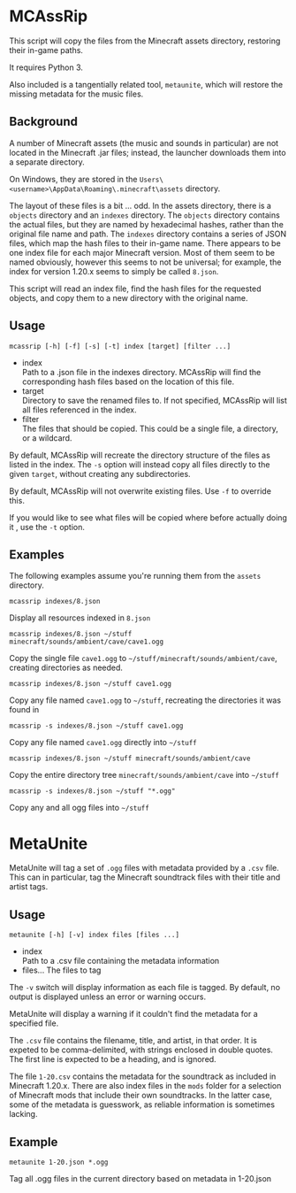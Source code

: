 MCAssRip
========

This script will copy the files from the Minecraft assets directory, restoring their in-game paths.

It requires Python 3.

Also included is a tangentially related tool, `metaunite`, which will restore
the missing metadata for the music files.

Background
----------

A number of Minecraft assets (the music and sounds in particular) are not located in the Minecraft .jar files; instead, the launcher downloads them into a separate directory.

On Windows, they are stored in the `Users\<username>\AppData\Roaming\.minecraft\assets` directory.

The layout of these files is a bit ... odd. In the assets directory, there is a `objects` directory and an `indexes` directory. The `objects` directory contains the actual files, but they are named by hexadecimal hashes, rather than the original file name and path. The `indexes` directory contains a series of JSON files, which map the hash files to their in-game name. There appears to be one index file for each major Minecraft version. Most of them seem to be named obviously, however this seems to not be universal; for example, the index for version 1.20.x seems to simply be called `8.json`.

This script will read an index file, find the hash files for the requested objects, and copy them to a new directory with the original name.

Usage
-----

```
mcassrip [-h] [-f] [-s] [-t] index [target] [filter ...]
```

* index  
  Path to a .json file in the indexes directory. MCAssRip will find the
  corresponding hash files based on the location of this file.
* target  
  Directory to save the renamed files to. If not specified, MCAssRip will list
  all files referenced in the index.
* filter  
  The files that should be copied. This could be a single file, a directory, or
  a wildcard.

By default, MCAssRip will recreate the directory structure of the files as
listed in the index. The `-s` option will instead copy all files directly to
the given `target`, without creating any subdirectories.

By default, MCAssRip will not overwrite existing files. Use `-f` to override this.

If you would like to see what files will be copied where before actually doing
it , use the `-t` option.

Examples
--------

The following examples assume you're running them from the `assets` directory.

```
mcassrip indexes/8.json
```

Display all resources indexed in `8.json`

```
mcassrip indexes/8.json ~/stuff minecraft/sounds/ambient/cave/cave1.ogg
```

Copy the single file `cave1.ogg` to
`~/stuff/minecraft/sounds/ambient/cave`, creating directories as needed.

```
mcassrip indexes/8.json ~/stuff cave1.ogg
```

Copy any file named `cave1.ogg` to `~/stuff`, recreating the directories it was
found in

```
mcassrip -s indexes/8.json ~/stuff cave1.ogg
```

Copy any file named `cave1.ogg` directly into `~/stuff`

```
mcassrip indexes/8.json ~/stuff minecraft/sounds/ambient/cave
```

Copy the entire directory tree `minecraft/sounds/ambient/cave` into `~/stuff`

```
mcassrip -s indexes/8.json ~/stuff "*.ogg"
```

Copy any and all ogg files into `~/stuff`

MetaUnite
=========

MetaUnite will tag a set of `.ogg` files with metadata provided by a `.csv`
file. This can in particular, tag the Minecraft soundtrack files with their
title and artist tags.

Usage
-----

`metaunite [-h] [-v] index files [files ...]`

* index  
  Path to a .csv file containing the metadata information
* files...
  The files to tag

The `-v` switch will display information as each file is tagged. By default, no
output is displayed unless an error or warning occurs.

MetaUnite will display a warning if it couldn't find the metadata for a specified file.

The `.csv` file contains the filename, title, and artist, in that order. It is
expeted to be comma-delimited, with strings enclosed in double quotes. The
first line is expected to be a heading, and is ignored.

The file `1-20.csv` contains the metadata for the soundtrack as included in
Minecraft 1.20.x. There are also index files in the `mods` folder for a
selection of Minecraft mods that include their own soundtracks. In the latter
case, some of the metadata is guesswork, as reliable information is sometimes
lacking.

Example
-------

```
metaunite 1-20.json *.ogg
```

Tag all .ogg files in the current directory based on metadata in 1-20.json

